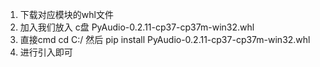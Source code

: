 1. 下载对应模块的whl文件
2. 加入我们放入 c盘 PyAudio-0.2.11-cp37-cp37m-win32.whl
3. 直接cmd  cd C:/ 然后 pip install PyAudio-0.2.11-cp37-cp37m-win32.whl
4. 进行引入即可